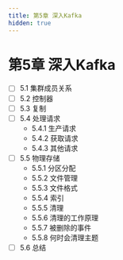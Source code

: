 ```yaml
---
title: 第5章 深入Kafka
hidden: true
---
```


# 第5章 深入Kafka

- [ ] 5.1 集群成员关系
- [ ] 5.2 控制器
- [ ] 5.3 复制
- [ ] 5.4 处理请求
  - 5.4.1 生产请求
  - 5.4.2 获取请求
  - 5.4.3 其他请求
- [ ] 5.5 物理存储
  - 5.5.1 分区分配
  - 5.5.2 文件管理
  - 5.5.3 文件格式
  - 5.5.4 索引
  - 5.5.5 清理
  - 5.5.6 清理的工作原理
  - 5.5.7 被删除的事件
  - 5.5.8 何时会清理主题
- [ ] 5.6 总结
